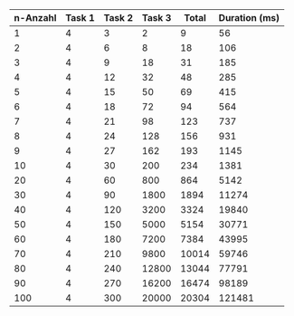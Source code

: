 | n-Anzahl | Task 1 | Task 2 | Task 3 | Total | Duration (ms) |
|----------|--------|--------|--------|-------|---------------|
| 1        | 4      | 3      | 2      | 9     | 56            |
| 2        | 4      | 6      | 8      | 18    | 106           |
| 3        | 4      | 9      | 18     | 31    | 185           |
| 4        | 4      | 12     | 32     | 48    | 285           |
| 5        | 4      | 15     | 50     | 69    | 415           |
| 6        | 4      | 18     | 72     | 94    | 564           |
| 7        | 4      | 21     | 98     | 123   | 737           |
| 8        | 4      | 24     | 128    | 156   | 931           |
| 9        | 4      | 27     | 162    | 193   | 1145          |
| 10       | 4      | 30     | 200    | 234   | 1381          |
| 20       | 4      | 60     | 800    | 864   | 5142          |
| 30       | 4      | 90     | 1800   | 1894  | 11274         |
| 40       | 4      | 120    | 3200   | 3324  | 19840         |
| 50       | 4      | 150    | 5000   | 5154  | 30771         |
| 60       | 4      | 180    | 7200   | 7384  | 43995         |
| 70       | 4      | 210    | 9800   | 10014 | 59746         |
| 80       | 4      | 240    | 12800  | 13044 | 77791         |
| 90       | 4      | 270    | 16200  | 16474 | 98189         |
| 100      | 4      | 300    | 20000  | 20304 | 121481        |